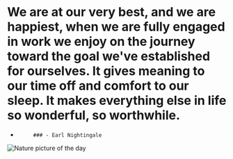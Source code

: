 # We are at our very best, and we are happiest, when we are fully engaged in work we enjoy on the journey toward the goal we've established for ourselves. It gives meaning to our time off and comfort to our sleep. It makes everything else in life so wonderful, so worthwhile.   -          ### - Earl Nightingale <img src="http://www.naturepicoftheday.com/npods/2021/february/winterscape_800w.jpg" alt="Nature picture of the day">